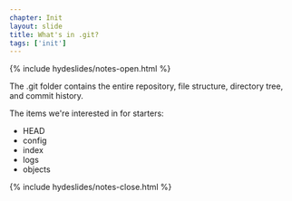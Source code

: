 ```yaml
---
chapter: Init
layout: slide
title: What's in .git?
tags: ['init']
---
```


{% include hydeslides/notes-open.html %}

The .git folder contains the entire repository, file structure, directory tree, and commit history.

The items we're interested in for starters:
* HEAD
* config
* index
* logs
* objects

{% include hydeslides/notes-close.html %}